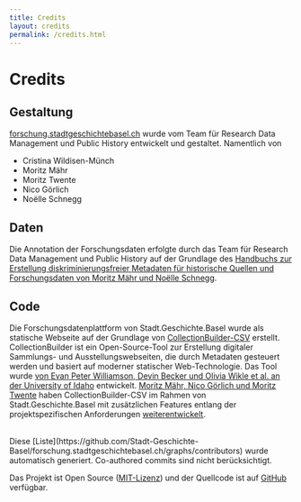 ```yaml
---
title: Credits
layout: credits
permalink: /credits.html
---
```

# Credits

## Gestaltung

[forschung.stadtgeschichtebasel.ch](https://forschung.stadtgeschichtebasel.ch) wurde vom Team für Research Data Management und Public History entwickelt und gestaltet. Namentlich von

* Cristina Wildisen-Münch
* Moritz Mähr
* Moritz Twente
* Nico Görlich
* Noëlle Schnegg

## Daten

Die Annotation der Forschungsdaten erfolgte durch das Team für Research Data Management und Public History auf der Grundlage des [Handbuchs zur Erstellung diskriminierungsfreier Metadaten für historische Quellen und Forschungsdaten von Moritz Mähr und Noëlle Schnegg](https://maehr.github.io/diskriminierungsfreie-metadaten/).

## Code

Die Forschungsdatenplattform von Stadt.Geschichte.Basel wurde als statische Webseite auf der Grundlage von [CollectionBuilder-CSV](https://collectionbuilder.github.io/) erstellt. CollectionBuilder ist ein Open-Source-Tool zur Erstellung digitaler Sammlungs- und Ausstellungswebseiten, die durch Metadaten gesteuert werden und basiert auf moderner statischer Web-Technologie. Das Tool wurde [von Evan Peter Williamson, Devin Becker und Olivia Wikle et al. an der University of Idaho](https://collectionbuilder.github.io/about.html#people) entwickelt. [Moritz Mähr, Nico Görlich und Moritz Twente](https://github.com/orgs/Stadt-Geschichte-Basel/teams/rdm) haben CollectionBuilder-CSV im Rahmen von Stadt.Geschichte.Basel mit zusätzlichen Features entlang der projektspezifischen Anforderungen [weiterentwickelt](https://github.com/Stadt-Geschichte-Basel/forschung.stadtgeschichtebasel.ch).

<div id="contributors"></div>
<br />
Diese [Liste](https://github.com/Stadt-Geschichte-Basel/forschung.stadtgeschichtebasel.ch/graphs/contributors) wurde automatisch generiert. Co-authored commits sind nicht berücksichtigt.

Das Projekt ist Open Source ([MIT-Lizenz](https://github.com/Stadt-Geschichte-Basel/forschung.stadtgeschichtebasel.ch/blob/main/LICENSE)) und der Quellcode ist auf [GitHub](https://github.com/Stadt-Geschichte-Basel/forschung.stadtgeschichtebasel.ch) verfügbar.